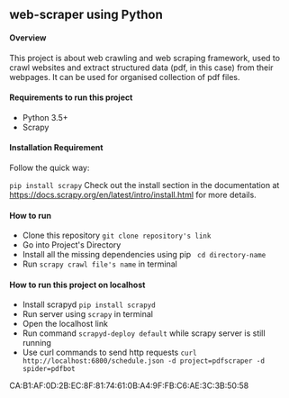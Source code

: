 ## web-scraper using Python

#### Overview

This project is about web crawling and web scraping framework, used to crawl websites and extract structured data (pdf, in this case) from their webpages. It can be used for organised collection of pdf files.

#### Requirements to run this project
- Python 3.5+ 
- Scrapy


#### Installation Requirement
Follow the quick way: 

```pip install scrapy```
Check out the install section in the documentation at https://docs.scrapy.org/en/latest/intro/install.html for more details.

#### How to run

- Clone this repository
```git clone repository's link``` 
- Go into Project's Directory 
- Install all the missing dependencies using pip
``` cd directory-name``` 
- Run  ```scrapy crawl file's name``` in terminal

#### How to run this project on localhost

- Install scrapyd 
```pip install scrapyd```
- Run server using
```scrapy``` in terminal 
- Open the localhost link 
- Run command ```scrapyd-deploy default``` while scrapy server is still running
- Use curl commands to send http requests 
```curl http://localhost:6800/schedule.json -d project=pdfscraper -d spider=pdfbot``` 

CA:B1:AF:0D:2B:EC:8F:81:74:61:0B:A4:9F:FB:C6:AE:3C:3B:50:58


